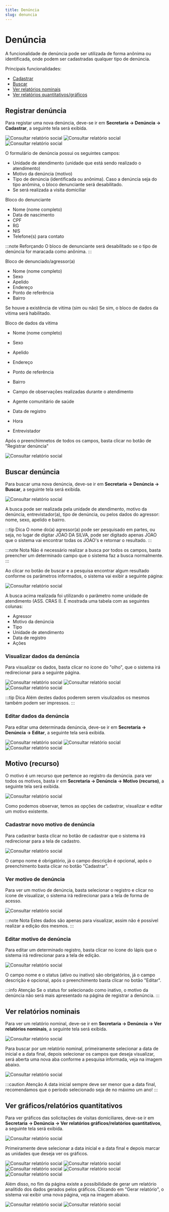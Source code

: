 ```yaml
---
title: Denúncia
slug: denuncia
---
```


# Denúncia

A funcionalidade de denúncia pode ser utilizada de forma anônima ou identificada, onde podem ser cadastradas qualquer tipo de denúncia.

Principais funcionalidades:

- [Cadastrar](#registrar-denúncia)
- [Buscar](#buscar-denúncia)
- [Ver relatórios nominais](#)
- [Ver relatórios quantitativos/gráficos](#)

## Registrar denúncia

Para registar uma nova denúncia, deve-se ir em **Secretaria -> Denúncia -> Cadastrar**, a seguinte tela será exibida.

![Consultar relatório social](../../static/img/modules/denunciation/registrar_denuncia_01.jpg)
![Consultar relatório social](../../static/img/modules/denunciation/registrar_denuncia_02.jpg)
![Consultar relatório social](../../static/img/modules/denunciation/registrar_denuncia_03.jpg)

O formulário de denúncia possui os seguintes campos:

- Unidade de atendimento (unidade que está sendo realizado o atendimento)
- Motivo da denúncia (motivo)
- Tipo de denúncia (identificada ou anônima). Caso a denúncia seja do tipo anômina, o bloco denunciante será desabilitado.
- Se será realizada a visita domiciliar

Bloco do denunciante

- Nome (nome completo)
- Data de nascimento
- CPF
- RG
- NIS
- Telefone(s) para contato

:::note Reforçando
O bloco de denunciante será desabilitado se o tipo de denúncia for maracada como anônima.
:::

Bloco de denunciado/agressor(a)

- Nome (nome completo)
- Sexo
- Apelido
- Endereço
- Ponto de referência 
- Bairro

Se houve a existência de vitíma (sim ou não)
Se sim, o bloco de dados da vitima será habilitado.

Bloco de dados da vitima

- Nome (nome completo)
- Sexo
- Apelido
- Endereço
- Ponto de referência
- Bairro

- Campo de observações realizadas durante o atendimento
- Agente comunitário de saúde
- Data de registro
- Hora
- Entrevistador

Após o preenchimnetos de todos os campos, basta clicar no botão de "Registrar denúncia"

![Consultar relatório social](../../static/img/modules/denunciation/sucesso.jpg)

## Buscar denúncia

Para buscar uma nova denúncia, deve-se ir em **Secretaria -> Denúncia -> Buscar**, a seguinte tela será exibida.

![Consultar relatório social](../../static/img/modules/denunciation/buscar.jpg)

A busca pode ser realizada pela unidade de atendimento, motivo da denúncia, entrevistador(a), tipo de denúncia, ou pelos dados do agressor: nome, sexo, apelido e bairro.

:::tip Dica
O nome do(a) agressor(a) pode ser pesquisado em partes, ou seja, no lugar de digitar JOAO DA SILVA, pode ser digitado apenas JOAO que o sistema vai encontrar todas os JOAO's e retornar o resultado.
:::

:::note Nota 
Não é necessário realizar a busca por todos os campos, basta preencher um determinado campo que o sistema faz a busca normalmente.
:::

Ao clicar no botão de buscar e a pesquisa encontrar algum resultado conforme os parâmetros informados, o sistema vai exibir a seguinte página:

![Consultar relatório social](../../static/img/modules/denunciation/buscar_registros.jpg)

A busca acima realizada foi utilizando o parâmetro nome unidade de atendimento (ASS. CRAS I). É mostrada uma tabela com as seguintes colunas:

- Agressor 
- Motivo da denúncia
- Tipo
- Unidade de atendimento
- Data de registro
- Ações

### Visualizar dados da denúncia

Para visualizar os dados, basta clicar no ícone do "olho", que o sistema irá redirecionar para a seguinte página.

![Consultar relatório social](../../static/img/modules/denunciation/visualizar_denuncia_01.jpg)
![Consultar relatório social](../../static/img/modules/denunciation/visualizar_denuncia_02.jpg)
![Consultar relatório social](../../static/img/modules/denunciation/visualizar_denuncia_03.jpg)

:::tip Dica
Além destes dados poderem serem visulizados os mesmos também podem ser impressos.
:::

### Editar dados da denúncia

Para editar uma determinada denúncia, deve-se ir em **Secretaria -> Denúncia -> Editar**, a seguinte tela será exibida.

![Consultar relatório social](../../static/img/modules/denunciation/editar_denuncia_01.jpg)
![Consultar relatório social](../../static/img/modules/denunciation/editar_denuncia_02.jpg)
![Consultar relatório social](../../static/img/modules/denunciation/editar_denuncia_03.jpg)

## Motivo (recurso)

O motivo é um recurso que pertence ao registro da denúncia. para ver todos os motivos, basta ir em **Secretaria -> Denúncia -> Motivo (recurso)**, a seguinte tela será exibida.

![Consultar relatório social](../../static/img/modules/denunciation/motivos.jpg)

Como podemos observar, temos as opções de cadastrar, visualizar e editar um motivo existente.

### Cadastrar novo motivo de denúncia

Para cadastrar basta clicar no botão de cadastrar que o sistema irá redirecionar para a tela de cadastro.

![Consultar relatório social](../../static/img/modules/denunciation/motivo_cadastrar.jpg)

O campo nome é obrigatório, já o campo descrição é opcional, após o preenchimento basta clicar no botão "Cadastrar".

### Ver motivo de denúncia

Para ver um motivo de denúncia, basta selecionar o registro e clicar no ícone de visualizar, o sistema irá redirecionar para a tela de forma de acesso.

![Consultar relatório social](../../static/img/modules/denunciation/motivo_visualizar.jpg)

:::note Nota
Estes dados são apenas para visualizar, assim não é possível realizar a edição dos mesmos.
:::

### Editar motivo de denúncia

Para editar um determinado registro, basta clicar no ícone do lápis que o sistema irá redirecionar para a tela de edição.

![Consultar relatório social](../../static/img/modules/denunciation/motivo_editar.jpg)

O campo nome e o status (ativo ou inativo) são obrigatórios, já o campo descrição é opcional, após o preenchimento basta clicar no botão "Editar".

:::info Atenção
Se o status for selecionado como inativo, o motivo da denúncia não será mais apresentado na página de registrar a denúncia.
:::

## Ver relatórios nominais

Para ver um relatório nominal, deve-se ir em **Secretaria -> Denúncia -> Ver relatórios nominais**, a seguinte tela será exibida.

![Consultar relatório social](../../static/img/modules/denunciation/relatorios_nominais_buscar.jpg)

Para buscar por um relatório nominal, primeiramente selecionar a data de inicial e a data final, depois selecionar os campos que deseja visualizar, será aberta uma nova aba conforme a pesquisa informada, veja na imagem abaixo.

![Consultar relatório social](../../static/img/modules/denunciation/relatorios_nominais_registros.jpg)

:::caution Atenção
A data inicial sempre deve ser menor que a data final, recomendamos que o período selecionado seja de no máximo um ano!
:::

## Ver gráficos/relatórios quantitativos

Para ver gráficos das solicitações de visitas domiciliares, deve-se ir em **Secretaria -> Denúncia -> Ver relatórios gráficos/relatórios quantitativos**, a seguinte tela será exibida.

![Consultar relatório social](../../static/img/modules/denunciation/graficos_buscar.jpg)

Primeiramente deve selecionar a data inicial e a data final e depois marcar as unidades que deseja ver os gráficos.

![Consultar relatório social](../../static/img/modules/denunciation/grafico_01.jpg)
![Consultar relatório social](../../static/img/modules/denunciation/grafico_02.jpg)
![Consultar relatório social](../../static/img/modules/denunciation/grafico_03.jpg)
![Consultar relatório social](../../static/img/modules/denunciation/grafico_04.jpg)
![Consultar relatório social](../../static/img/modules/denunciation/grafico_05.jpg)

Além disso, no fim da página existe a possibilidade de gerar um relatório analítido dos dados gerados pelos gráficos. Clicando em "Gerar relatório", o sistema vai exibir uma nova página, veja na imagem abaixo.

![Consultar relatório social](../../static/img/modules/denunciation/relatorios_analiticos_01.jpg)
![Consultar relatório social](../../static/img/modules/denunciation/relatorios_analiticos_02.jpg)


